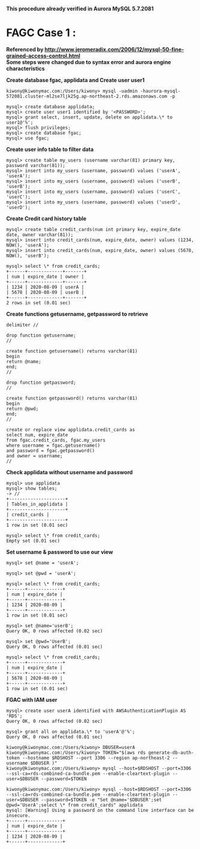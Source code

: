 **This procedure already verified in Aurora MySQL 5.7.2081**

# FAGC Case 1 :

**Referenced by http://www.jeromeradix.com/2006/12/mysql-50-fine-grained-access-control.html**  
**Some steps were changed due to syntax error and aurora engine characteristics**

**Create database fgac, applidata and Create user user1**

```
kiwony@kiwonymac.com:/Users/kiwony> mysql -uadmin -haurora-mysql-572081.cluster-ml2se7ljk25g.ap-northeast-2.rds.amazonaws.com -p

mysql> create database applidata;
mysql> create user user1 identified by '<PASSWORD>';
mysql> grant select, insert, update, delete on applidata.\* to user1@'%';
mysql> flush privileges;
mysql> create database fgac;
mysql> use fgac;
```

**Create user info table to filter data**

```
mysql> create table my_users (username varchar(81) primary key, password varchar(81));
mysql> insert into my_users (username, password) values ('userA', 'userA');
mysql> insert into my_users (username, password) values ('userB', 'userB');
mysql> insert into my_users (username, password) values ('userC', 'userC');
mysql> insert into my_users (username, password) values ('userD', 'userD');
```

**Create Credit card history table**

```
mysql> create table credit_cards(num int primary key, expire_date date, owner varchar(81));
mysql> insert into credit_cards(num, expire_date, owner) values (1234, NOW(), 'userA');
mysql> insert into credit_cards(num, expire_date, owner) values (5678, NOW(), 'userB');

mysql> select \* from credit_cards;
+------+-------------+-------+
| num | expire_date | owner |
+------+-------------+-------+
| 1234 | 2020-08-09 | userA |
| 5678 | 2020-08-09 | userB |
+------+-------------+-------+
2 rows in set (0.01 sec)
```

**Create functions getusername, getpassword to retrieve**

```
delimiter //

drop function getusername;
//

create function getusername() returns varchar(81)
begin
return @name;
end;
//

drop function getpassword;
//

create function getpassword() returns varchar(81)
begin
return @pwd;
end;
//

create or replace view applidata.credit_cards as
select num, expire_date
from fgac.credit_cards, fgac.my_users
where username = fgac.getusername()
and password = fgac.getpassword()
and owner = username;
//
```

**Check applidata without username and password**

```
mysql> use applidata
mysql> show tables;
-> //
+---------------------+
| Tables_in_applidata |
+---------------------+
| credit_cards |
+---------------------+
1 row in set (0.01 sec)

mysql> select \* from credit_cards;
Empty set (0.01 sec)
```

**Set username & password to use our view**

```
mysql> set @name = 'userA';

mysql> set @pwd = 'userA';

mysql> select \* from credit_cards;
+------+-------------+
| num | expire_date |
+------+-------------+
| 1234 | 2020-08-09 |
+------+-------------+
1 row in set (0.01 sec)

mysql> set @name='userB';
Query OK, 0 rows affected (0.02 sec)

mysql> set @pwd='UserB';
Query OK, 0 rows affected (0.01 sec)

mysql> select \* from credit_cards;
+------+-------------+
| num | expire_date |
+------+-------------+
| 5678 | 2020-08-09 |
+------+-------------+
1 row in set (0.01 sec)
```

**FGAC with IAM user**

```
mysql> create user userA identified with AWSAuthenticationPlugin AS 'RDS';
Query OK, 0 rows affected (0.02 sec)

mysql> grant all on applidata.\* to 'userA'@'%';
Query OK, 0 rows affected (0.01 sec)

kiwony@kiwonymac.com:/Users/kiwony> DBUSER=userA
kiwony@kiwonymac.com:/Users/kiwony> TOKEN="$(aws rds generate-db-auth-token --hostname $RDSHOST --port 3306 --region ap-northeast-2 --username $DBUSER )"
kiwony@kiwonymac.com:/Users/kiwony> mysql --host=$RDSHOST --port=3306 --ssl-ca=rds-combined-ca-bundle.pem --enable-cleartext-plugin --user=$DBUSER --password=$TOKEN

kiwony@kiwonymac.com:/Users/kiwony> mysql --host=$RDSHOST --port=3306 --ssl-ca=rds-combined-ca-bundle.pem --enable-cleartext-plugin --user=$DBUSER --password=$TOKEN -e "Set @name='$DBUSER';set @pwd='UserA';select \* from credit_cards" applidata
mysql: [Warning] Using a password on the command line interface can be insecure.
+------+-------------+
| num | expire_date |
+------+-------------+
| 1234 | 2020-08-09 |
+------+-------------+

```
